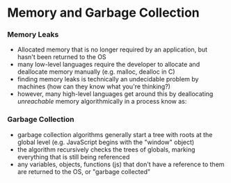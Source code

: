 # Memory and Garbage Collection

### Memory Leaks
- Allocated memory that is no longer required by an application,
but hasn't been returned to the OS
- many low-level languages require the developer to allocate and deallocate memory manually (e.g. malloc, dealloc in C)
- finding memory leaks is technically an undecidable problem by machines (how can they know what you're thinking?)
- however, many high-level languages get around this by deallocating *unreachable* memory algorithmically in a process know as:

### Garbage Collection
- garbage collection algorithms generally start a tree with roots at the global level (e.g. JavaScript begins with the "window" object)
- the algorithm recursively checks the trees of globals, marking everything that is still being referenced
- any variables, objects, functions (js) that don't have a reference to them are returned to the OS, or "garbage collected"